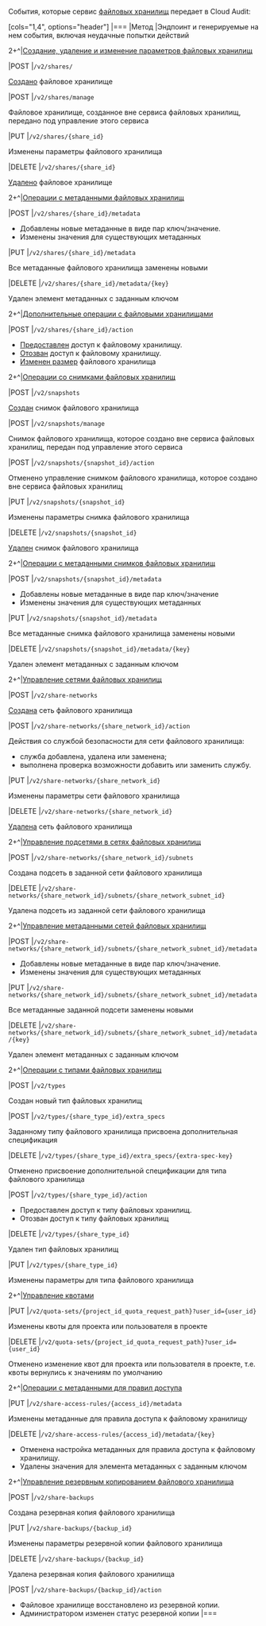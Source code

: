 События, которые сервис [файловых хранилищ](/ru/computing/iaas/concepts/about#file_share) передает в Cloud Audit:

[cols="1,4", options="header"]
|===
|Метод
|Эндпоинт и генерируемые на нем события, включая неудачные попытки действий

2+^|[Создание, удаление и изменение параметров файловых хранилищ](https://docs.openstack.org/api-ref/shared-file-system/index.html#create-share)

|POST
|`/v2/shares/`

[Создано](/ru/computing/iaas/service-management/fs-manage#sozdanie_faylovogo_hranilishcha) файловое хранилище

|POST
|`/v2/shares/manage`

Файловое хранилище, созданное вне сервиса файловых хранилищ, передано под управление этого сервиса

|PUT
|`/v2/shares/{share_id}`

Изменены параметры файлового хранилища

|DELETE
|`/v2/shares/{share_id}`

[Удалено](/ru/computing/iaas/service-management/fs-manage#udalenie_faylovogo_hranilishcha_i_ego_seti) файловое хранилище

2+^|[Операции с метаданными файловых хранилищ](https://docs.openstack.org/api-ref/shared-file-system/index.html#delete-share-metadata-item)

|POST
|`/v2/shares/{share_id}/metadata`

* Добавлены новые метаданные в виде пар ключ/значение.
* Изменены значения для существующих метаданных

|PUT
|`/v2/shares/{share_id}/metadata`

Все метаданные файлового хранилища заменены новыми

|DELETE
|`/v2/shares/{share_id}/metadata/{key}`

Удален элемент метаданных с заданным ключом

2+^|[Дополнительные операции с файловыми хранилищами](https://docs.openstack.org/api-ref/shared-file-system/index.html#grant-access)

|POST
|`/v2/shares/{share_id}/action`

* [Предоставлен](/ru/computing/iaas/service-management/fs-manage#dobavlenie_pravila_dostupa) доступ к файловому хранилищу.
* [Отозван](/ru/computing/iaas/service-management/fs-manage#udalenie_pravila_dostupa) доступ к файловому хранилищу.
* [Изменен размер](/ru/computing/iaas/service-management/fs-manage#uvelichenie_razmera_faylovogo_hranilishcha) файлового хранилища

2+^|[Операции со снимками файловых хранилищ](https://docs.openstack.org/api-ref/shared-file-system/index.html#share-snapshots)

|POST
|`/v2/snapshots`

[Создан](/ru/computing/iaas/service-management/fs-manage#sozdanie_snimka) снимок файлового хранилища

|POST
|`/v2/snapshots/manage`

Снимок файлового хранилища, которое создано вне сервиса файловых хранилищ, передан под управление этого сервиса

|POST
|`/v2/snapshots/{snapshot_id}/action`

Отменено управление снимком файлового хранилища, которое создано вне сервиса файловых хранилищ

|PUT
|`/v2/snapshots/{snapshot_id}`

Изменены параметры снимка файлового хранилища

|DELETE
|`/v2/snapshots/{snapshot_id}`

[Удален](/ru/computing/iaas/service-management/fs-manage#udalenie_snimka) снимок файлового хранилища

2+^|[Операции с метаданными снимков файловых хранилищ](https://docs.openstack.org/api-ref/shared-file-system/index.html#snapshot-metadata-since-api-v2-73)

|POST
|`/v2/snapshots/{snapshot_id}/metadata`

* Добавлены новые метаданные в виде пар ключ/значение
* Изменены значения для существующих метаданных

|PUT
|`/v2/snapshots/{snapshot_id}/metadata`

Все метаданные снимка файлового хранилища заменены новыми

|DELETE
|`/v2/snapshots/{snapshot_id}/metadata/{key}`

Удален элемент метаданных с заданным ключом

2+^|[Управление сетями файловых хранилищ](https://docs.openstack.org/api-ref/shared-file-system/index.html#share-networks)

|POST
|`/v2/share-networks`

[Создана](/ru/computing/iaas/service-management/fs-manage#sozdanie_faylovogo_hranilishcha) сеть файлового хранилища

|POST
|`/v2/share-networks/{share_network_id}/action`

Действия со службой безопасности для сети файлового хранилища:

* служба добавлена, удалена или заменена;
* выполнена проверка возможности добавить или заменить службу.

|PUT
|`/v2/share-networks/{share_network_id}`

Изменены параметры сети файлового хранилища

|DELETE
|`/v2/share-networks/{share_network_id}`

[Удалена](/ru/computing/iaas/service-management/fs-manage#udalenie_faylovogo_hranilishcha_i_ego_seti) сеть файлового хранилища

2+^|[Управление подсетями в сетях файловых хранилищ](https://docs.openstack.org/api-ref/shared-file-system/index.html#share-network-subnets-since-api-v2-51)

|POST
|`/v2/share-networks/{share_network_id}/subnets`

Создана подсеть в заданной сети файлового хранилища

|DELETE
|`/v2/share-networks/{share_network_id}/subnets/{share_network_subnet_id}`

Удалена подсеть из заданной сети файлового хранилища

2+^|[Управление метаданными сетей файловых хранилищ](https://docs.openstack.org/api-ref/shared-file-system/index.html#share-network-subnets-metadata-since-api-v2-78)

|POST
|`/v2/share-networks/{share_network_id}/subnets/{share_network_subnet_id}/metadata`

* Добавлены новые метаданные в виде пар ключ/значение.
* Изменены значения для существующих метаданных

|PUT
|`/v2/share-networks/{share_network_id}/subnets/{share_network_subnet_id}/metadata`

Все метаданные заданной подсети заменены новыми

|DELETE
|`/v2/share-networks/{share_network_id}/subnets/{share_network_subnet_id}/metadata/{key}`

Удален элемент метаданных с заданным ключом

2+^|[Операции с типами файловых хранилищ](https://docs.openstack.org/api-ref/shared-file-system/index.html#share-types)

|POST
|`/v2/types`

Создан новый тип файловых хранилищ

|POST
|`/v2/types/{share_type_id}/extra_specs`

Заданному типу файлового хранилища присвоена дополнительная спецификация 

|DELETE
|`/v2/types/{share_type_id}/extra_specs/{extra-spec-key}`

Отменено присвоение дополнительной спецификации для типа файлового хранилища

|POST
|`/v2/types/{share_type_id}/action`

* Предоставлен доступ к типу файловых хранилищ.
* Отозван доступ к типу файловых хранилищ

|DELETE
|`/v2/types/{share_type_id}`

Удален тип файловых хранилищ

|PUT
|`/v2/types/{share_type_id}`

Изменены параметры для типа файлового хранилища

2+^|[Управление квотами](https://docs.openstack.org/api-ref/shared-file-system/index.html#quota-sets)

|PUT
|`/v2/quota-sets/{project_id_quota_request_path}?user_id={user_id}`

Изменены квоты для проекта или пользователя в проекте

|DELETE
|`/v2/quota-sets/{project_id_quota_request_path}?user_id={user_id}`

Отменено изменение квот для проекта или пользователя в проекте, т.е. квоты вернулись к значениям по умолчанию

2+^|[Операции с метаданными для правил доступа](https://docs.openstack.org/api-ref/shared-file-system/index.html#share-access-rule-metadata-since-api-v2-45)

|PUT
|`/v2/share-access-rules/{access_id}/metadata`

Изменены метаданные для правила доступа к файловому хранилищу

|DELETE
|`/v2/share-access-rules/{access_id}/metadata/{key}`

* Отменена настройка метаданных для правила доступа к файловому хранилищу.
* Удалены значения для элемента метаданных с заданным ключом

2+^|[Управление резервным копированием файлового хранилища](https://docs.openstack.org/api-ref/shared-file-system/index.html#share-backups-since-api-v2-80)

|POST
|`/v2/share-backups`

Создана резервная копия файлового хранилища

|PUT
|`/v2/share-backups/{backup_id}`

Изменены параметры резервной копии файлового хранилища

|DELETE
|`/v2/share-backups/{backup_id}`

Удалена резервная копия файлового хранилища

|POST
|`/v2/share-backups/{backup_id}/action`

* Файловое хранилище восстановлено из резервной копии.
* Администратором изменен статус резервной копии
|===
